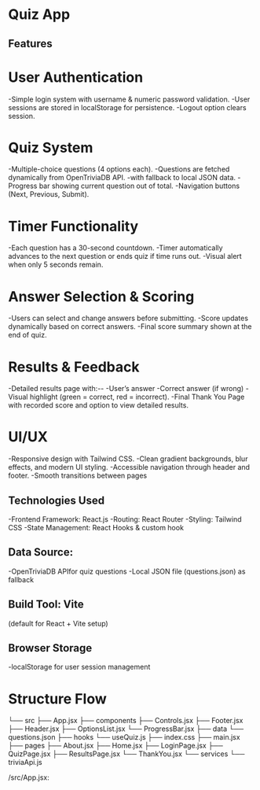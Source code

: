 # Quiz App

## Features

# User Authentication
  -Simple login system with username & numeric password validation.
  -User sessions are stored in localStorage for persistence.
  -Logout option clears session.

#  Quiz System
  -Multiple-choice questions (4 options each).
  -Questions are fetched dynamically from OpenTriviaDB API.
  -with fallback to local JSON data.
  -Progress bar showing current question out of total.
  -Navigation buttons (Next, Previous, Submit).

# Timer Functionality
  -Each question has a 30-second countdown.
  -Timer automatically advances to the next question or ends quiz if time runs out.
  -Visual alert when only 5 seconds remain.
  
# Answer Selection & Scoring
  -Users can select and change answers before submitting.
  -Score updates dynamically based on correct answers.
  -Final score summary shown at the end of quiz.

# Results & Feedback
  -Detailed results page with:--
     -User’s answer
     -Correct answer (if wrong)
     -Visual highlight (green = correct, red = incorrect).
 -Final Thank You Page with recorded score and option to view detailed results.

#  UI/UX
  -Responsive design with Tailwind CSS.
  -Clean gradient backgrounds, blur effects, and modern UI styling.
  -Accessible navigation through header and footer.
  -Smooth transitions between pages

## Technologies Used
  -Frontend Framework: React.js
  -Routing: React Router
  -Styling: Tailwind CSS
  -State Management: React Hooks & custom hook 

## Data Source:
  -OpenTriviaDB APIfor quiz questions
  -Local JSON file (questions.json) as fallback

## Build Tool: Vite
 (default for React + Vite setup)

## Browser Storage
  -localStorage for user session management


# Structure Flow
└── src
    ├── App.jsx
    ├── components
        ├── Controls.jsx
        ├── Footer.jsx
        ├── Header.jsx
        ├── OptionsList.jsx
        └── ProgressBar.jsx
    ├── data
        └── questions.json
    ├── hooks
        └── useQuiz.js
    ├── index.css
    ├── main.jsx
    ├── pages
        ├── About.jsx
        ├── Home.jsx
        ├── LoginPage.jsx
        ├── QuizPage.jsx
        ├── ResultsPage.jsx
        └── ThankYou.jsx
    └── services
        └── triviaApi.js


/src/App.jsx:
 
 


